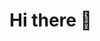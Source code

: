 # Hi there 👋

<!--
**phrp720/phrp720** is a ✨ _special_ ✨ repository because its `README.md` (this file) appears on your GitHub profile.

Here are some ideas to get you started:

- 🔭 I’m currently working on ...
- 🌱 I’m currently learning ...
- 👯 I’m looking to collaborate on ...
- 🤔 I’m looking for help with ...
- 💬 Ask me about ...
- 📫 How to reach me: ...
- 😄 Pronouns: ...

My name is Phillip and I'm a Software Engineer located  in Heraklion, Greece.

My keen interests lie in Cybersecurity, REST APIs, and software development.

# 📫 How to reach me:

- Email: [filippospapadakis1@gmail.com](mailto:filippospapadakis1@gmail.com)
